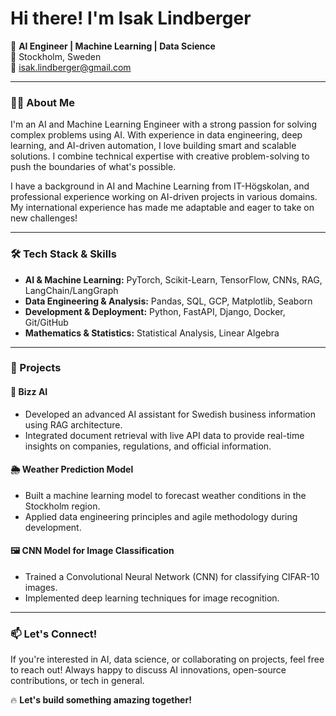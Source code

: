 # Hi there! I'm Isak Lindberger 

🚀 **AI Engineer | Machine Learning | Data Science**  
📍 Stockholm, Sweden  
📧 isak.lindberger@gmail.com  

---

### 👨‍💻 About Me
I'm an AI and Machine Learning Engineer with a strong passion for solving complex problems using AI. With experience in data engineering, deep learning, and AI-driven automation, I love building smart and scalable solutions. I combine technical expertise with creative problem-solving to push the boundaries of what's possible.

I have a background in AI and Machine Learning from IT-Högskolan, and professional experience working on AI-driven projects in various domains. My international experience has made me adaptable and eager to take on new challenges!

---

### 🛠️ Tech Stack & Skills
- **AI & Machine Learning:** PyTorch, Scikit-Learn, TensorFlow, CNNs, RAG, LangChain/LangGraph
- **Data Engineering & Analysis:** Pandas, SQL, GCP, Matplotlib, Seaborn
- **Development & Deployment:** Python, FastAPI, Django, Docker, Git/GitHub
- **Mathematics & Statistics:** Statistical Analysis, Linear Algebra

---

### 🔬 Projects
#### **🚀 Bizz AI**
- Developed an advanced AI assistant for Swedish business information using RAG architecture.
- Integrated document retrieval with live API data to provide real-time insights on companies, regulations, and official information.

#### **🌦️ Weather Prediction Model**
- Built a machine learning model to forecast weather conditions in the Stockholm region.
- Applied data engineering principles and agile methodology during development.

#### **🖼️ CNN Model for Image Classification**
- Trained a Convolutional Neural Network (CNN) for classifying CIFAR-10 images.
- Implemented deep learning techniques for image recognition.

---

### 📫 Let's Connect!
If you're interested in AI, data science, or collaborating on projects, feel free to reach out! Always happy to discuss AI innovations, open-source contributions, or tech in general.  

🔥 **Let's build something amazing together!**

